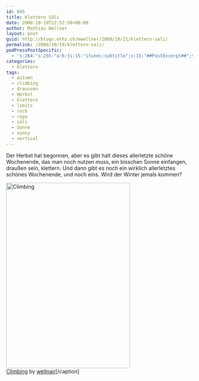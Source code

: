```yaml
---
id: 845
title: Klettern Säli
date: 2008-10-19T22:52:58+00:00
author: Mathias Wellner
layout: post
guid: http://blogs.ethz.ch/mwellner/2008/10/21/klettern-sali/
permalink: /2008/10/19/klettern-sali/
podPressPostSpecific:
  - 's:264:"s:255:"a:6:{s:15:"itunes:subtitle";s:15:"##PostExcerpt##";s:14:"itunes:summary";s:15:"##PostExcerpt##";s:15:"itunes:keywords";s:17:"##WordPressCats##";s:13:"itunes:author";s:10:"##Global##";s:15:"itunes:explicit";s:7:"Default";s:12:"itunes:block";s:7:"Default";}";";'
categories:
  - klettern
tags:
  - autumn
  - climbing
  - draussen
  - Herbst
  - klettern
  - limits
  - rock
  - rope
  - säli
  - Sonne
  - sunny
  - vertical
---
```

Der Herbst hat begonnen, aber es gibt halt dieses allerletzte schöne Wochenende, das man noch nutzen muss, ein bisschen Sonne einfangen, draußen sein, klettern. Und dann gibt es noch ein wirklich allerletztes schönes Wochenende, und noch eins. Wird der Winter jemals kommen?

<div class="wp-caption aligncenter" style="width: 344px;">
  <a href="http://www.flickr.com/photos/mwellner/2960149745/"><img alt="Climbing" src="http://farm4.static.flickr.com/3204/2960149745_217ca4e3fe.jpg" title="Climbing" width="334" height="500" /></a><a href="http://www.flickr.com/photos/mwellner/2960149745/">Climbing</a> by <a href="https://www.flickr.com/photos/mwellner/">wellnair</a>[/caption]
</div>